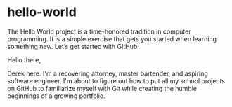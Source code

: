 # hello-world
The Hello World project is a time-honored tradition in computer programming. It is a simple exercise that gets you started when learning something new. Let’s get started with GitHub!

Hello there,

Derek here. I'm a recovering attorney, master bartender, and aspiring software engineer. I'm about to figure out how to put all my school projects on GitHub to familiarize myself with Git while creating the humble beginnings of a growing portfolio.
